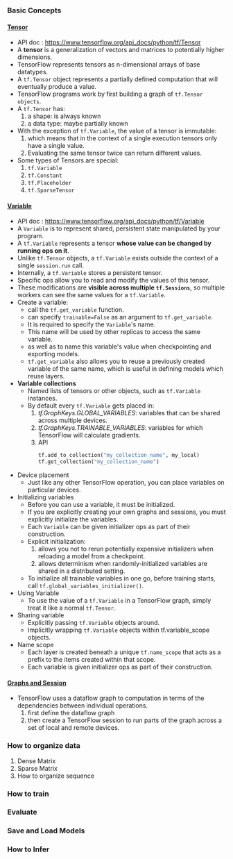 ### Basic Concepts
#### [Tensor](https://www.tensorflow.org/programmers_guide/tensors)
- API doc : https://www.tensorflow.org/api_docs/python/tf/Tensor
- A **tensor** is a generalization of vectors and matrices to potentially higher dimensions.
- TensorFlow represents tensors as n-dimensional arrays of base datatypes.
- A `tf.Tensor` object represents a partially defined computation that will eventually produce a value.
- TensorFlow programs work by first building a graph of `tf.Tensor objects`.
- A `tf.Tensor` has:
    1. a shape: is always known
    1. a data type: maybe partially known
- With the exception of `tf.Variable`, the value of a tensor is immutable:
    1. which means that in the context of a single execution tensors only have a single value.
    1. Evaluating the same tensor twice can return different values.
- Some types of Tensors are special:
    1. `tf.Variable`
    1. `tf.Constant`
    1. `tf.Placeholder`
    1. `tf.SparseTensor`
#### [Variable](https://www.tensorflow.org/programmers_guide/variables)
- API doc : https://www.tensorflow.org/api_docs/python/tf/Variable
- A `Variable` is to represent shared, persistent state manipulated by your program.
- A `tf.Variable` represents a tensor **whose value can be changed by running ops on it**.
- Unlike `tf.Tensor` objects, a `tf.Variable` exists outside the context of a single `session.run` call.
- Internally, a `tf.Variable` stores a persistent tensor.
- Specific ops allow you to read and modify the values of this tensor.
- These modifications are **visible across multiple `tf.Sessions`**, so multiple workers can see the same values for a `tf.Variable`.
- Create a variable:
    - call the `tf.get_variable` function.
    - can specify `trainable=False` as an argument to `tf.get_variable`.
    - It is required to specify the `Variable`'s name.
    - This name will be used by other replicas to access the same variable.
    - as well as to name this variable's value when checkpointing and exporting models.
    - `tf.get_variable` also allows you to reuse a previously created variable of the same name, which is useful in defining models which reuse layers.
- **Variable collections**
    - Named lists of tensors or other objects, such as `tf.Variable` instances.
    - By default every `tf.Variable` gets placed in:
      1. *tf.GraphKeys.GLOBAL_VARIABLES*: variables that can be shared across multiple devices.
      1. *tf.GraphKeys.TRAINABLE_VARIABLES*: variables for which TensorFlow will calculate gradients.
      1. API
          ```python
          tf.add_to_collection("my_collection_name", my_local)
          tf.get_collection("my_collection_name")
          ```
- Device placement
    - Just like any other TensorFlow operation, you can place variables on particular devices.
- Initializing variables
    - Before you can use a variable, it must be initialized.
    - If you are explicitly creating your own graphs and sessions, you must explicitly initialize the variables.
    - Each `Variable` can be given initializer ops as part of their construction.
    - Explicit initialization:
        1. allows you not to rerun potentially expensive initializers when reloading a model from a checkpoint.
        1. allows determinism when randomly-initialized variables are shared in a distributed setting.
    - To initialize all trainable variables in one go, before training starts, call `tf.global_variables_initializer()`.
- Using Variable
    - To use the value of a `tf.Variable` in a TensorFlow graph, simply treat it like a normal `tf.Tensor`.
- Sharing variable
    - Explicitly passing `tf.Variable` objects around.
    - Implicitly wrapping `tf.Variable` objects within tf.variable_scope objects.
- Name scope
    - Each layer is created beneath a unique `tf.name_scope` that acts as a prefix to the items created within that scope.
    - Each variable is given initializer ops as part of their construction.

#### [Graphs and Session](https://www.tensorflow.org/programmers_guide/graphs)
- TensorFlow uses a dataflow graph to computation in terms of the dependencies between individual operations.
    1. first define the dataflow graph
    1. then create a TensorFlow session to run parts of the graph across a set of local and remote devices.

### How to organize data
1. Dense Matrix
1. Sparse Matrix
1. How to organize sequence
### How to train
### Evaluate

### Save and Load Models
### How to Infer
